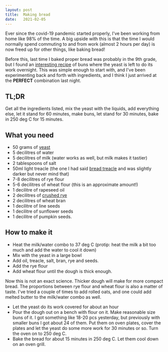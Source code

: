 ```yaml
---
layout: post
title:  Making bread
date:   2021-02-05
---
```


Ever since the covid-19 pandemic started properly, I've been working from home
like 98% of the time. A big upside with this is that the time I would normally
spend commuting to and from work (almost 2 hours per day) is now freed up for
other things, like baking bread!

Before this, last time I baked proper bread was probably in the 9th grade, but I
found an [interesting
recipe](https://bakamedcc.blogg.se/2019/october/kalljasta-frukostfrallor.html)
of buns where the yeast is left to do its work overnight. This was simple enough
to start with, and I've been experimenting back and forth with ingredients, and
I think I just arrived at the **PERFECT** combination last night.

## TL;DR
Get all the ingredients listed, mix the yeast with the liquids, add everything
else, let it stand for 60 minutes, make buns, let stand for 30 minutes, bake in
250 deg C for 15 minutes.

## What you need
- 50 grams of [yeast](https://www.kronjast.se/produkter/kronjast-matbrod/)
- 5 decilitres of water
- 5 decilitres of milk (water works as well, but milk makes it tastier)
- 2 tablespoons of salt
- 50ml light treacle (the one I had said [bread
  treacle](https://www.dansukker.se/se/produkter/alla-produkter/brodsirap) and
  was slightly darker but never mind that)
- 7-8 decilitres of rye flour
- 5-6 decilitres of wheat flour (this is an approximate amount!)
- 1 decilitre of rapeseed oil
- 2 decilitres of [crushed rye](https://www.kungsornen.se/produkter/ragkross-500g/)
- 2 decilitres of wheat bran
- 1 decilitre of line seeds
- 1 decilitre of sunflower seeds
- 1 decilitre of pumpkin seeds.

## How to make it
- Heat the milk/water combo to 37 deg C (protip: heat the milk a bit too much
  and add the water to cool it down)
- Mix with the yeast in a large bowl
- Add oil, treacle, salt, bran, rye and seeds.
- Add the rye flour
- Add wheat flour until the dough is thick enough.

Now this is not an exact science. Thicker dough will make for more compact
bread. The proportions between rye flour and wheat flour is also a matter of
taste. I've tried a couple of times to add rolled oats, and one could add melted
butter to the milk/water combo as well.

- Let the yeast do its work covered for about an hour
- Pour the dough out on a bench with flour on it. Make reasonable size buns of
  it. I got something like 18-20 pcs yesterday, but previously with smaller buns
  I got about 24 of them. Put them on oven plates, cover the plates and let the
  yeast do some more work for 30 minutes or so. Turn the oven on to 250 deg C.
- Bake the bread for about 15 minutes in 250 deg C. Let them cool down on an
  oven grill.

